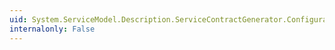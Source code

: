 ```yaml
---
uid: System.ServiceModel.Description.ServiceContractGenerator.Configuration
internalonly: False
---
```

